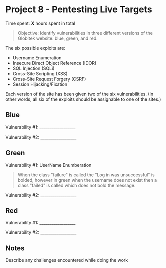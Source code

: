 # Project 8 - Pentesting Live Targets

Time spent: **X** hours spent in total

> Objective: Identify vulnerabilities in three different versions of the Globitek website: blue, green, and red.

The six possible exploits are:
* Username Enumeration
* Insecure Direct Object Reference (IDOR)
* SQL Injection (SQLi)
* Cross-Site Scripting (XSS)
* Cross-Site Request Forgery (CSRF)
* Session Hijacking/Fixation

Each version of the site has been given two of the six vulnerabilities. (In other words, all six of the exploits should be assignable to one of the sites.)

## Blue

Vulnerability #1: __________________

Vulnerability #2: __________________


## Green

Vulnerability #1: UserName Enumberation 
>When the class "failure" is called the "Log in was unsuccessful" is bolded, however in green when the username does not exist then a class "failed" is called which does not bold the message.

Vulnerability #2: __________________


## Red

Vulnerability #1: __________________

Vulnerability #2: __________________


## Notes

Describe any challenges encountered while doing the work


